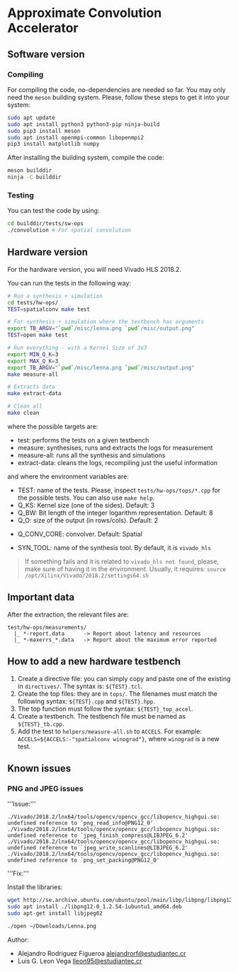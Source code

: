# Approximate Convolution Accelerator

## Software version

### Compiling

For compiling the code, no-dependencies are needed so far. You may only need the `meson` building system. Please, follow these steps to get it into your system:

```bash
sudo apt update
sudo apt install python3 python3-pip ninja-build
sudo pip3 install meson
sudo apt install openmpi-common libopenmpi2
pip3 install matplotlib numpy
```

After installing the building system, compile the code:

```bash
meson builddir
ninja -C builddir
```

### Testing

You can test the code by using:

```bash
cd builddir/tests/sw-ops
./convolution # For spatial convolution
```

## Hardware version

For the hardware version, you will need Vivado HLS 2018.2.

You can run the tests in the following way:

```bash
# Run a synthesis + simulation
cd tests/hw-ops/
TEST=spatialconv make test

# For synthesis + simulation where the testbench has arguments
export TB_ARGV="`pwd`/misc/lenna.png `pwd`/misc/output.png" 
TEST=open make test

# Run everything - with a Kernel Size of 3x3
export MIN_Q_K=3
export MAX_Q_K=3
export TB_ARGV="`pwd`/misc/lenna.png `pwd`/misc/output.png" 
make measure-all

# Extracts data
make extract-data

# Clean all
make clean
```

where the possible targets are:

* test: performs the tests on a given testbench
* measure: synthesises, runs and extracts the logs for measurement
* measure-all: runs all the synthesis and simulations
* extract-data: cleans the logs, recompiling just the useful information

and where the environment variables are:

* TEST: name of the tests. Please, inspect `tests/hw-ops/tops/*.cpp` for the possible tests. You can also use `make help`.
* Q_KS: Kernel size (one of the sides). Default: 3
* Q_BW: Bit length of the integer logarithm representation. Default: 8
* Q_O: size of the output (in rows/cols). Default: 2
- Q_CONV_CORE: convolver. Default: Spatial
* SYN_TOOL: name of the synthesis tool. By default, it is `vivado_hls`

> If something fails and it is related to `vivado_hls not found`, please, make sure of having it in the environment. Usually, it requires:
> `source /opt/Xilinx/Vivado/2018.2/settings64.sh`

## Important data

After the extraction, the relevant files are:

```
test/hw-ops/measurements/
  |_ *-report.data      -> Report about latency and resources
  |_ *-maxerrs_*.data   -> Report about the maximum error reported
```

## How to add a new hardware testbench

1. Create a directive file: you can simply copy and paste one of the existing in `directives/`. The syntax is: `${TEST}.tcl`.
2. Create the top files: they are in `tops/`. The filenames must match the following syntax: `${TEST}.cpp` and `${TEST}.hpp`.
3. The top function must follow the syntax: `${TEST}_top_accel`.
4. Create a testbench. The testbench file must be named as `${TEST}_tb.cpp`.
5. Add the test to `helpers/measure-all.sh` to `ACCELS`. For example:
`ACCELS=${ACCELS:-"spatialconv winograd"}`, where `winograd` is a new test.

## Known issues

### PNG and JPEG issues

'''Issue:'''

```
./Vivado/2018.2/lnx64/tools/opencv/opencv_gcc/libopencv_highgui.so: undefined reference to `png_read_info@PNG12_0'
./Vivado/2018.2/lnx64/tools/opencv/opencv_gcc/libopencv_highgui.so: undefined reference to `jpeg_finish_compress@LIBJPEG_6.2'
./Vivado/2018.2/lnx64/tools/opencv/opencv_gcc/libopencv_highgui.so: undefined reference to `jpeg_write_scanlines@LIBJPEG_6.2'
./Vivado/2018.2/lnx64/tools/opencv/opencv_gcc/libopencv_highgui.so: undefined reference to `png_set_packing@PNG12_0'
```

'''Fix:'''

Install the libraries:

```bash
wget http://se.archive.ubuntu.com/ubuntu/pool/main/libp/libpng/libpng12-0_1.2.54-1ubuntu1_amd64.deb
sudo apt install ./libpng12-0_1.2.54-1ubuntu1_amd64.deb
sudo apt-get install libjpeg62
```
```bash
./open ~/Downloads/Lenna.png
```
Author:

* Alejandro Rodriguez Figueroa <alejandrorf@estudiantec.cr>
* Luis G. Leon Vega <lleon95@estudiantec.cr>
